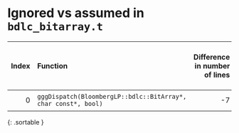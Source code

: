 # Ignored vs assumed in `bdlc_bitarray.t`

<script src="../sorttable.js"></script>
|   Index | Function                                                       |   Difference in number of lines |   Function size difference in bytes | Disassembly                                                             | Number of lines in assumed build   | Number of bytes in assumed build   | Number of lines in ignored build   | Number of bytes in ignored build   |
|--------:|:---------------------------------------------------------------|--------------------------------:|------------------------------------:|:------------------------------------------------------------------------|:-----------------------------------|:-----------------------------------|:-----------------------------------|:-----------------------------------|
|       0 | `gggDispatch(BloombergLP::bdlc::BitArray*, char const*, bool)` |                              -7 |                                 -16 | [Assumed](0.assume.s.txt), [Ignored](0.none.s.txt), [Diff](0.diff.html) | 1,072                              | 4,517,360                          | 1,088                              | 4,517,520                          |
{: .sortable }
